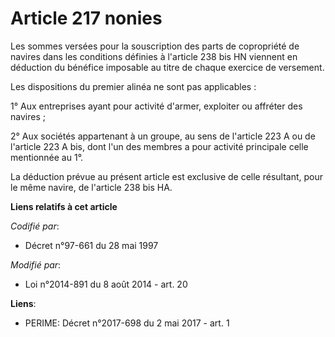 # Article 217 nonies

Les sommes versées pour la souscription des parts de copropriété de navires dans les conditions définies à l'article 238 bis
HN viennent en déduction du bénéfice imposable au titre de chaque exercice de versement. 

Les dispositions du premier alinéa ne sont pas applicables : 

1° Aux entreprises ayant pour activité d'armer, exploiter ou affréter des navires ; 

2° Aux sociétés appartenant à un groupe, au sens de l'article 223 A ou de l'article 223 A bis, dont l'un des membres a pour
activité principale celle mentionnée au 1°. 

La déduction prévue au présent article est exclusive de celle résultant, pour le même navire, de l'article 238 bis HA.

**Liens relatifs à cet article**

_Codifié par_:

  - Décret n°97-661 du 28 mai 1997

_Modifié par_:

  - Loi n°2014-891 du 8 août 2014 - art. 20

**Liens**:

  - PERIME: Décret n°2017-698 du 2 mai 2017 - art. 1
